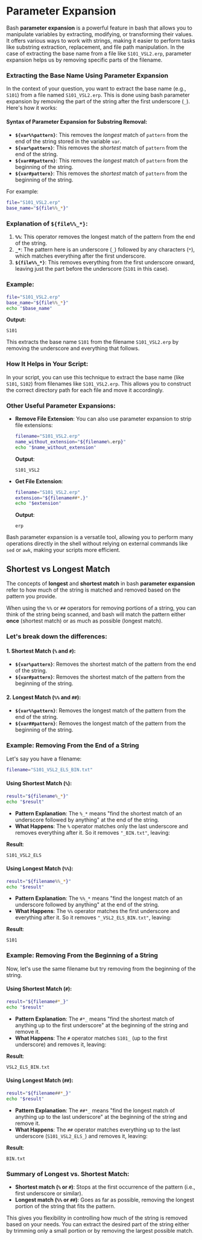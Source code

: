 # Parameter Expansion

Bash **parameter expansion** is a powerful feature in bash that allows you to manipulate variables by extracting, modifying, or transforming their values. It offers various ways to work with strings, making it easier to perform tasks like substring extraction, replacement, and file path manipulation. In the case of extracting the base name from a file like `S101_VSL2.erp`, parameter expansion helps us by removing specific parts of the filename.

### Extracting the Base Name Using Parameter Expansion

In the context of your question, you want to extract the base name (e.g., `S101`) from a file named `S101_VSL2.erp`. This is done using bash parameter expansion by removing the part of the string after the first underscore (`_`). Here's how it works:

#### Syntax of Parameter Expansion for Substring Removal:
- **`${var%%pattern}`**: This removes the *longest* match of `pattern` from the end of the string stored in the variable `var`.
- **`${var%pattern}`**: This removes the *shortest* match of `pattern` from the end of the string.
- **`${var##pattern}`**: This removes the *longest* match of `pattern` from the beginning of the string.
- **`${var#pattern}`**: This removes the *shortest* match of `pattern` from the beginning of the string.

For example:
```bash
file="S101_VSL2.erp"
base_name="${file%%_*}"
```

### Explanation of `${file%%_*}`:
1. **`%%`**: This operator removes the longest match of the pattern from the end of the string.
2. **`_*`**: The pattern here is an underscore (`_`) followed by any characters (`*`), which matches everything after the first underscore.
3. **`${file%%_*}`**: This removes everything from the first underscore onward, leaving just the part before the underscore (`S101` in this case).

### Example:

```bash
file="S101_VSL2.erp"
base_name="${file%%_*}"
echo "$base_name"
```

**Output:**
```
S101
```

This extracts the base name `S101` from the filename `S101_VSL2.erp` by removing the underscore and everything that follows.

### How It Helps in Your Script:
In your script, you can use this technique to extract the base name (like `S101`, `S102`) from filenames like `S101_VSL2.erp`. This allows you to construct the correct directory path for each file and move it accordingly.

### Other Useful Parameter Expansions:

- **Remove File Extension**: You can also use parameter expansion to strip file extensions:
  ```bash
  filename="S101_VSL2.erp"
  name_without_extension="${filename%.erp}"
  echo "$name_without_extension"
  ```
  **Output**:
  ```
  S101_VSL2
  ```

- **Get File Extension**:
  ```bash
  filename="S101_VSL2.erp"
  extension="${filename##*.}"
  echo "$extension"
  ```
  **Output**:
  ```
  erp
  ```

Bash parameter expansion is a versatile tool, allowing you to perform many operations directly in the shell without relying on external commands like `sed` or `awk`, making your scripts more efficient.

## Shortest vs Longest Match

The concepts of **longest** and **shortest match** in bash **parameter expansion** refer to how much of the string is matched and removed based on the pattern you provide.

When using the `%%` or `##` operators for removing portions of a string, you can think of the string being scanned, and bash will match the pattern either **once** (shortest match) or as much as possible (longest match).

### Let's break down the differences:

#### 1. **Shortest Match (`%` and `#`)**:
- **`${var%pattern}`**: Removes the shortest match of the pattern from the end of the string.
- **`${var#pattern}`**: Removes the shortest match of the pattern from the beginning of the string.

#### 2. **Longest Match (`%%` and `##`)**:
- **`${var%%pattern}`**: Removes the longest match of the pattern from the end of the string.
- **`${var##pattern}`**: Removes the longest match of the pattern from the beginning of the string.

### Example: Removing From the End of a String

Let's say you have a filename:
```bash
filename="S101_VSL2_ELS_BIN.txt"
```

#### Using Shortest Match (`%`):

```bash
result="${filename%_*}"
echo "$result"
```

- **Pattern Explanation**: The `%_*` means "find the shortest match of an underscore followed by anything" at the end of the string.
- **What Happens**: The `%` operator matches only the last underscore and removes everything after it. So it removes `"_BIN.txt"`, leaving:
  
**Result**:
```
S101_VSL2_ELS
```

#### Using Longest Match (`%%`):

```bash
result="${filename%%_*}"
echo "$result"
```

- **Pattern Explanation**: The `%%_*` means "find the longest match of an underscore followed by anything" at the end of the string.
- **What Happens**: The `%%` operator matches the first underscore and everything after it. So it removes `"_VSL2_ELS_BIN.txt"`, leaving:
  
**Result**:
```
S101
```

### Example: Removing From the Beginning of a String

Now, let's use the same filename but try removing from the beginning of the string.

#### Using Shortest Match (`#`):

```bash
result="${filename#*_}"
echo "$result"
```

- **Pattern Explanation**: The `#*_` means "find the shortest match of anything up to the first underscore" at the beginning of the string and remove it.
- **What Happens**: The `#` operator matches `S101_` (up to the first underscore) and removes it, leaving:
  
**Result**:
```
VSL2_ELS_BIN.txt
```

#### Using Longest Match (`##`):

```bash
result="${filename##*_}"
echo "$result"
```

- **Pattern Explanation**: The `##*_` means "find the longest match of anything up to the last underscore" at the beginning of the string and remove it.
- **What Happens**: The `##` operator matches everything up to the last underscore (`S101_VSL2_ELS_`) and removes it, leaving:
  
**Result**:
```
BIN.txt
```

### Summary of Longest vs. Shortest Match:

- **Shortest match (`%` or `#`)**: Stops at the first occurrence of the pattern (i.e., first underscore or similar).
- **Longest match (`%%` or `##`)**: Goes as far as possible, removing the longest portion of the string that fits the pattern.

This gives you flexibility in controlling how much of the string is removed based on your needs. You can extract the desired part of the string either by trimming only a small portion or by removing the largest possible match.